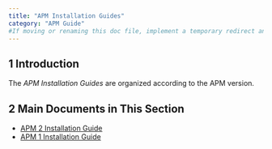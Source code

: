 ```yaml
---
title: "APM Installation Guides"
category: "APM Guide"
#If moving or renaming this doc file, implement a temporary redirect and let the respective team know they should update the URL in the product. See Mapping to Products for more details.
---
```


## 1 Introduction

The *APM Installation Guides* are organized according to the APM version.

## 2 Main Documents in This Section

* [APM 2 Installation Guide](ig-two)
* [APM 1 Installation Guide](ig-one)

